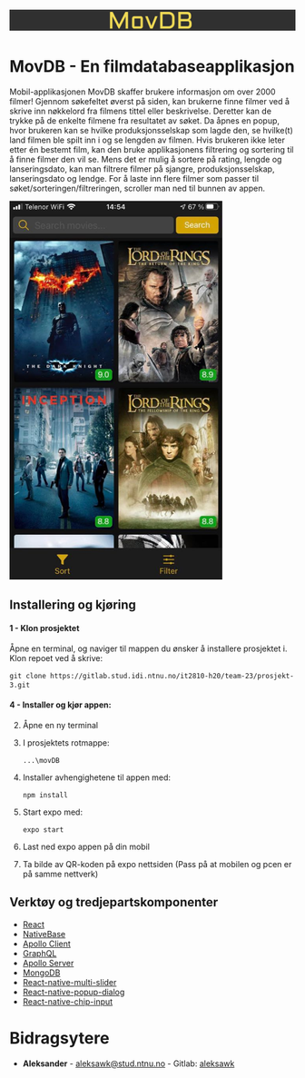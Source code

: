 # ![MovDB](assets/head.png)

# MovDB - En filmdatabaseapplikasjon

Mobil-applikasjonen MovDB skaffer brukere informasjon om over 2000 filmer! Gjennom søkefeltet øverst på siden, kan brukerne finne filmer ved å skrive inn nøkkelord fra filmens tittel eller beskrivelse. Deretter kan de trykke på de enkelte filmene fra resultatet av søket. Da åpnes en popup, hvor brukeren kan se hvilke produksjonsselskap som lagde den, se hvilke(t) land filmen ble spilt inn i og se lengden av filmen. Hvis brukeren ikke leter etter én bestemt film, kan den bruke applikasjonens filtrering og sortering til å finne filmer den vil se. Mens det er mulig å sortere på rating, lengde og lanseringsdato, kan man filtrere filmer på sjangre, produksjonsselskap, lanseringsdato og lendge. For å laste inn flere filmer som passer til søket/sorteringen/filtreringen, scroller man ned til bunnen av appen.  

<img src="assets/movDBApp.jpg"  width="375" height="667" >

## Installering og kjøring

#### 1 - Klon prosjektet
Åpne en terminal, og naviger til mappen du ønsker å installere prosjektet i.
Klon repoet ved å skrive: 

```
git clone https://gitlab.stud.idi.ntnu.no/it2810-h20/team-23/prosjekt-3.git
```

#### 4 - Installer og kjør appen:
2. Åpne en ny terminal

3. I prosjektets rotmappe: 
    ``` 
    ...\movDB
    ```
    
4. Installer avhengighetene til appen med: 
    ``` 
    npm install
    ```
    
5. Start expo med: 
    ``` 
    expo start
    ```
6. Last ned expo appen på din mobil

7. Ta bilde av QR-koden på expo nettsiden (Pass på at mobilen og pcen er på samme nettverk)

## Verktøy og tredjepartskomponenter

* [React](https://reactjs.org/)
* [NativeBase]()
* [Apollo Client](https://www.apollographql.com/docs/react/)
* [GraphQL](https://graphql.org/)
* [Apollo Server](https://www.apollographql.com/docs/apollo-server/)
* [MongoDB](https://www.mongodb.com/)
* [React-native-multi-slider](https://openbase.io/js/@ptomasroos/react-native-multi-slider)
* [React-native-popup-dialog](https://reactnativeexample.com/a-highly-customizable-react-native-popup-dialog/)
* [React-native-chip-input](https://github.com/ramprasath25/react-native-chips)

# Bidragsytere

* **Aleksander** - aleksawk@stud.ntnu.no - Gitlab: [aleksawk](https://gitlab.stud.idi.ntnu.no/aleksawk)